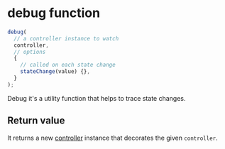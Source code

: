# debug function

```js
debug(
  // a controller instance to watch
  controller,
  // options
  {
    // called on each state change
    stateChange(value) {},
  }
);
```

Debug it's a utility function that helps to trace state changes.

## Return value

It returns a new [controller] instance that decorates the given `controller`.

[controller]: ../interface/Controller.md
